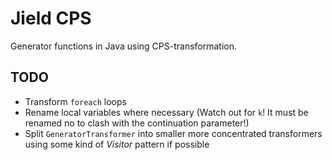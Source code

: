 # Jield CPS

Generator functions in Java using CPS-transformation.

## TODO

  * Transform `foreach` loops
  * Rename local variables where necessary (Watch out for `k`! It must be renamed no to clash with the continuation parameter!)
  * Split `GeneratorTransformer` into smaller more concentrated transformers using some kind of *Visitor* pattern if possible